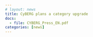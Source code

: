 ```yaml
---
# layout: news
title: CyBERG plans a category upgrade
docs:
  - file: CYBERG_Press_EN.pdf
categories: [news]
---
```

